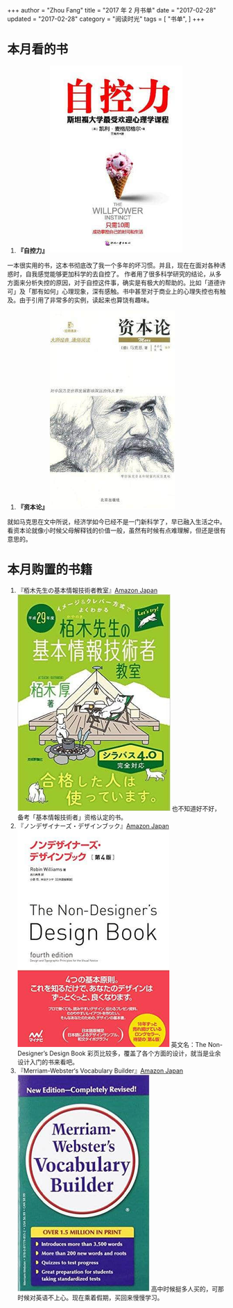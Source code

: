 +++
author = "Zhou Fang"
title = "2017 年 2 月书单"
date = "2017-02-28"
updated = "2017-02-28"
category = "阅读时光"
tags = [
    "书单",
]
+++

# 本月看的书
1. **『自控力』**
![自控力](zikongli.jpg)

一本很实用的书，这本书彻底改了我一个多年的坏习惯。并且，现在在面对各种诱惑时，自我感觉能够更加科学的去自控了。
作者用了很多科学研究的结论，从多方面来分析失控的原因，对于自控这件事，确实是有极大的帮助的。比如「道德许可」及「那有如何」心理现象，深有感触。书中甚至对于商业上的心理失控也有触及。由于引用了非常多的实例，读起来也算饶有趣味。
<!--more-->

1. **『资本论』**
![资本论](zibenlun.jpg)

就如马克思在文中所说，经济学如今已经不是一门新科学了，早已融入生活之中。看资本论就像小时候父母解释钱的价值一般，虽然有时候有点难理解，但还是很有意思的。

# 本月购置的书籍

1. 『栢木先生の基本情報技術者教室』[Amazon Japan](http://amzn.asia/5bE08mh)
    ![栢木先生の基本情報技術者教室](jyouhou.jpg)
    也不知道好不好，备考「基本情報技術者」资格认定的书。
2. 『ノンデザイナーズ・デザインブック』[Amazon Japan](http://amzn.asia/07SOjt7)
    ![ノンデザイナーズ・デザインブック](designbook.jpg)
    英文名：The Non-Designer’s Design Book 彩页比较多，覆盖了各个方面的设计，就当是业余设计入门的书来看吧。
3. 『Merriam-Webster‘s Vocabulary Builder』[Amazon Japan](http://amzn.asia/9y6kCTC)
    ![Merriam-Webster‘s Vocabulary Builder](vocabularybuilder.jpg)
    高中时候挺多人买的，可那时候对英语不上心。现在乘着假期，买回来慢慢学习。